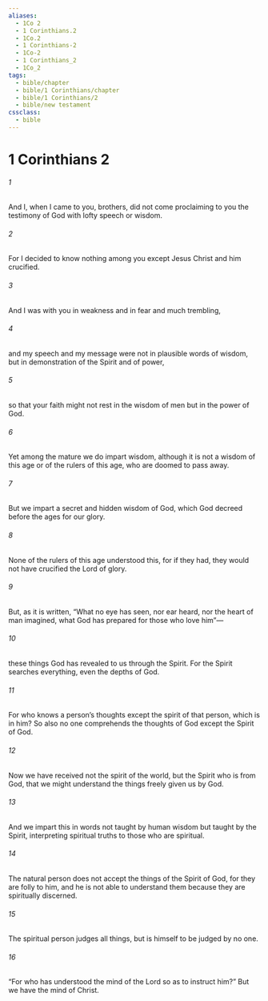 ```yaml
---
aliases:
  - 1Co 2
  - 1 Corinthians.2
  - 1Co.2
  - 1 Corinthians-2
  - 1Co-2
  - 1 Corinthians_2
  - 1Co_2
tags:
  - bible/chapter
  - bible/1 Corinthians/chapter
  - bible/1 Corinthians/2
  - bible/new testament
cssclass:
  - bible
---
```


# 1 Corinthians 2

###### 1
And I, when I came to you, brothers,  did not come proclaiming to you the testimony of God with lofty speech or wisdom.
###### 2
For I decided to know nothing among you except Jesus Christ and him crucified.
###### 3
And I was with you in weakness and in fear and much trembling,
###### 4
and my speech and my message were not in plausible words of wisdom, but in demonstration of the Spirit and of power,
###### 5
so that your faith might not rest in the wisdom of men but in the power of God.
###### 6
Yet among the mature we do impart wisdom, although it is not a wisdom of this age or of the rulers of this age, who are doomed to pass away.
###### 7
But we impart a secret and hidden wisdom of God, which God decreed before the ages for our glory.
###### 8
None of the rulers of this age understood this, for if they had, they would not have crucified the Lord of glory.
###### 9
But, as it is written,   “What no eye has seen, nor ear heard, nor the heart of man imagined, what God has prepared for those who love him”—
###### 10
these things God has revealed to us through the Spirit. For the Spirit searches everything, even the depths of God.
###### 11
For who knows a person’s thoughts except the spirit of that person, which is in him? So also no one comprehends the thoughts of God except the Spirit of God.
###### 12
Now we have received not the spirit of the world, but the Spirit who is from God, that we might understand the things freely given us by God.
###### 13
And we impart this in words not taught by human wisdom but taught by the Spirit, interpreting spiritual truths to those who are spiritual.
###### 14
The natural person does not accept the things of the Spirit of God, for they are folly to him, and he is not able to understand them because they are spiritually discerned.
###### 15
The spiritual person judges all things, but is himself to be judged by no one.
###### 16
“For who has understood the mind of the Lord so as to instruct him?” But we have the mind of Christ.


